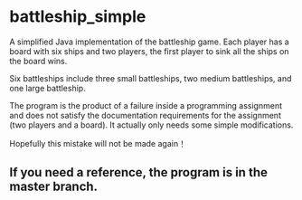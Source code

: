 # battleship_simple
A simplified Java implementation of the battleship game. Each player has a board with six ships and two players, the first player to sink all the ships on the board wins.

Six battleships include three small battleships, two medium battleships, and one large battleship.

The program is the product of a failure inside a programming assignment and does not satisfy the documentation requirements for the assignment (two players and a board). It actually only needs some simple modifications. 

Hopefully this mistake will not be made again！

## If you need a reference, the program is in the master branch.
